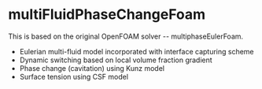# multiFluidPhaseChangeFoam
This is based on the original OpenFOAM solver -- multiphaseEulerFoam.

- Eulerian multi-fluid model incorporated with interface capturing scheme
- Dynamic switching based on local volume fraction gradient
- Phase change (cavitation) using Kunz model
- Surface tension using CSF model
